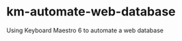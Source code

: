km-automate-web-database
========================

Using Keyboard Maestro 6 to automate a web database  
